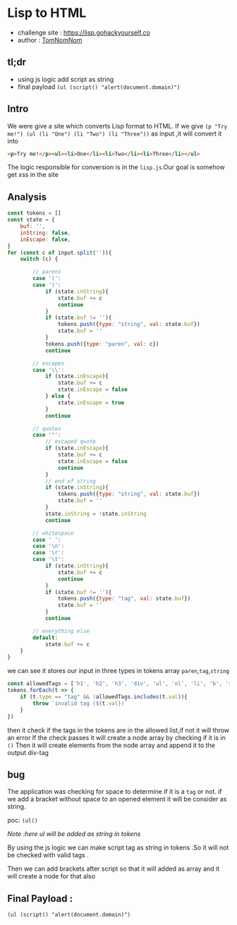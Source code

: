 # Lisp to HTML

* challenge site : https://lisp.gohackyourself.co
* author : [TomNomNom](https://twitter.com/TomNomNom)

## tl;dr
* using js logic add script as string
* final payload ``(ul (script() "alert(document.domain)")``

## Intro
We were give a site which converts Lisp format to HTML.
If we give ``(p "Try me!") (ul (li "One") (li "Two") (li "Three"))`` as input ,it will convert it into
```html
<p>Try me!</p><ul><li>One</li><li>Two</li><li>Three</li></ul>
```
The logic responsible for conversion is in the ``lisp.js``.Our goal is somehow get xss in the site

## Analysis
```js
const tokens = []
const state = {
    buf: '',
    inString: false,
    inEscape: false,
}
for (const c of input.split('')){
    switch (c) {

        // parens
        case '(':
        case ')':
            if (state.inString){
                state.buf += c
                continue
            }
            if (state.buf != ''){
                tokens.push({type: "string", val: state.buf})
                state.buf = ''
            }
            tokens.push({type: "paren", val: c})
            continue

        // escapes
        case '\\':
            if (state.inEscape){
                state.buf += c
                state.inEscape = false
            } else {
                state.inEscape = true
            }
            continue

        // quotes
        case '"':
            // escaped quote
            if (state.inEscape){
                state.buf += c
                state.inEscape = false
                continue
            }
            // end of string
            if (state.inString){
                tokens.push({type: "string", val: state.buf})
                state.buf = ''
            }
            state.inString = !state.inString
            continue

        // whitespace
        case ' ':
        case '\n':
        case '\r':
        case '\t':
            if (state.inString){
                state.buf += c
                continue
            }
            if (state.buf != ''){
                tokens.push({type: "tag", val: state.buf})
                state.buf = ''
            }
            continue

        // everything else
        default:
            state.buf += c
    }
}
```
we can see it stores our input in three types in tokens array ``paren``,``tag``,``string``

```js
const allowedTags = ['h1', 'h2', 'h3', 'div', 'ul', 'ol', 'li', 'b', 'strong', 'em', 'br', 'p']
tokens.forEach(t => {
    if (t.type == "tag" && !allowedTags.includes(t.val)){
        throw `invalid tag (${t.val})`
    }
})
```
then it check if the tags in the tokens are in the allowed list,if not it will throw an error
If the check passes it will create a node array by checking if it is in ``()`` 
Then it will create  elements from the node array and append it to the output div-tag

## bug

The application was checking for space to determine if it is a ``tag`` or not. if we add a bracket without space to an opened element it will be consider  as string.

poc:
```(ul()``` 

*Note :here ul will be added as string in tokens*

By using the js logic we can make script  tag as string in tokens .So it will not be checked with valid tags . 

Then we can add brackets after script so that it will added as array and it will create a node for that also

## Final Payload : 
``(ul (script() "alert(document.domain)")``
